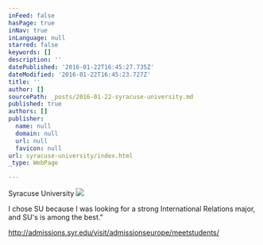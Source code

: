 ```yaml
---
inFeed: false
hasPage: true
inNav: true
inLanguage: null
starred: false
keywords: []
description: ''
datePublished: '2016-01-22T16:45:27.735Z'
dateModified: '2016-01-22T16:45:23.727Z'
title: ''
author: []
sourcePath: _posts/2016-01-22-syracuse-university.md
published: true
authors: []
publisher:
  name: null
  domain: null
  url: null
  favicon: null
url: syracuse-university/index.html
_type: WebPage

---
```

Syracuse University
![](https://s3-us-west-2.amazonaws.com/the-grid-img/p/fea1febe990174c7bb63dbb43a119f5678c7549a.jpg)

I chose SU because I was looking for a strong International Relations major, and SU's is among the best."

http://admissions.syr.edu/visit/admissionseurope/meetstudents/